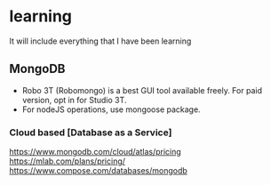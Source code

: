# learning
It will include everything that I have been learning

## MongoDB

* Robo 3T (Robomongo) is a best GUI tool available freely. For paid version, opt in for Studio 3T.
* For nodeJS operations, use mongoose package.

### Cloud based [Database as a Service]

https://www.mongodb.com/cloud/atlas/pricing
https://mlab.com/plans/pricing/
https://www.compose.com/databases/mongodb
